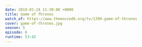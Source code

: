 ```yaml
---
date: 2019-01-24 11:30:00 +0000
title: Game of Thrones
watch_of: https://www.themoviedb.org/tv/1399-game-of-thrones
cover: game-of-thrones.jpg
season: 5
episode: 6
runtime: 53:42
---
```

